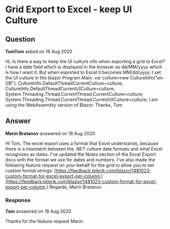 # Grid Export to Excel - keep UI Culture

## Question

**TomTom** asked on 18 Aug 2020

Hi, Is there a way to keep the UI culture info when exporting a grid to Excel? I have a date field which is displayed in the browser as dd/MM/yyyy which is how I want it. But when exported to Excel it becomes MM/dd/yyyy. I set the UI culture in the blazor Program.Main. var culture=new CultureInfo("en-GB"); CultureInfo.DefaultThreadCurrentCulture=culture; CultureInfo.DefaultThreadCurrentUICulture=culture; System.Threading.Thread.CurrentThread.CurrentCulture=culture; System.Threading.Thread.CurrentThread.CurrentUICulture=culture; I am using the WebAssembly version of Blazor. Thanks, Tom

## Answer

**Marin Bratanov** answered on 18 Aug 2020

Hi Tom, The excel export uses a format that Excel understands, because there is a mismatch between the .NET culture date formats and what Excel recognizes as dates. I've updated the Notes section of the Excel Export docs with the format we use for dates and numbers. I've also made the following feature request on your behalf for the grid to allow you to set custom format strings: [https://feedback.telerik.com/blazor/1481023-custom-format-for-excel-export-per-column.](https://feedback.telerik.com/blazor/1481023-custom-format-for-excel-export-per-column.) Regards, Marin Bratanov

### Response

**Tom** answered on 18 Aug 2020

Thanks for the feature request Marin.
